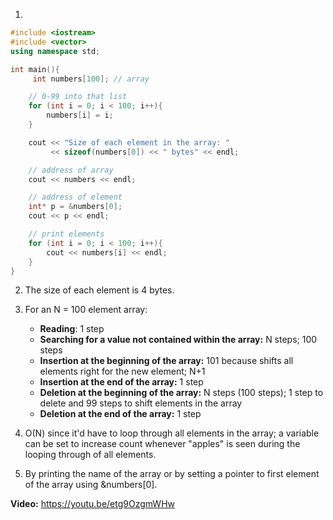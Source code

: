 1.

```c++
#include <iostream>
#include <vector>
using namespace std;

int main(){
     int numbers[100]; // array

    // 0-99 into that list
    for (int i = 0; i < 100; i++){
        numbers[i] = i;
    }

    cout << "Size of each element in the array: "
         << sizeof(numbers[0]) << " bytes" << endl;

    // address of array
    cout << numbers << endl;

    // address of element
    int* p = &numbers[0];
    cout << p << endl;

    // print elements
    for (int i = 0; i < 100; i++){
        cout << numbers[i] << endl;
    }
}
```

2. The size of each element is 4 bytes.
3. For an N = 100 element array:

   - **Reading**: 1 step
   - **Searching for a value not contained within the array:** N steps; 100 steps
   - **Insertion at the beginning of the array:** 101 because shifts all elements right for the new element; N+1
   - **Insertion at the end of the array:** 1 step
   - **Deletion at the beginning of the array:** N steps (100 steps); 1 step to delete and 99 steps to shift elements in the array
   - **Deletion at the end of the array:** 1 step

4. O(N) since it'd have to loop through all elements in the array; a variable can be set to increase count whenever "apples" is seen during the looping through of all elements.
5. By printing the name of the array or by setting a pointer to first element of the array using &numbers[0].

**Video:**
https://youtu.be/etg9OzgmWHw

